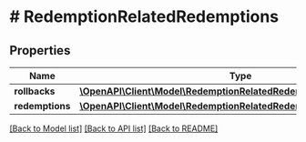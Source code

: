 # # RedemptionRelatedRedemptions

## Properties

Name | Type | Description | Notes
------------ | ------------- | ------------- | -------------
**rollbacks** | [**\OpenAPI\Client\Model\RedemptionRelatedRedemptionsRollbacksItem[]**](RedemptionRelatedRedemptionsRollbacksItem.md) |  | [optional]
**redemptions** | [**\OpenAPI\Client\Model\RedemptionRelatedRedemptionsItem[]**](RedemptionRelatedRedemptionsItem.md) |  | [optional]

[[Back to Model list]](../../README.md#models) [[Back to API list]](../../README.md#endpoints) [[Back to README]](../../README.md)
